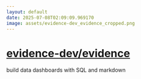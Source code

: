 ```yaml
---
layout: default
date: 2025-07-08T02:09:09.969170
image: assets/evidence-dev_evidence_cropped.png
---
```


# [evidence-dev/evidence](https://github.com/evidence-dev/evidence)

build data dashboards with SQL and markdown
